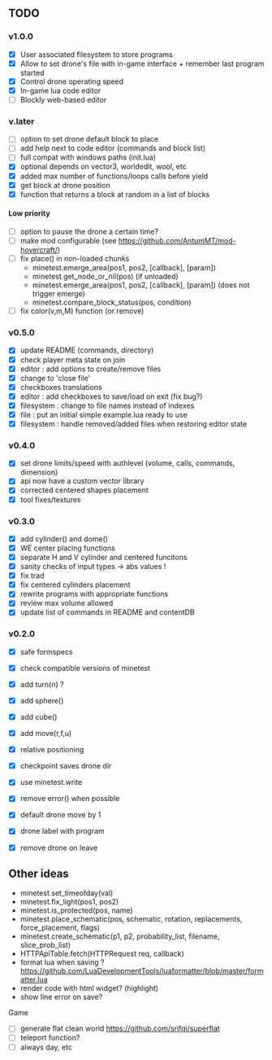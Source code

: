 ## TODO

### v1.0.0

- [x] User associated filesystem to store programs
- [x] Allow to set drone's file with in-game interface + remember last program started
- [x] Control drone operating speed
- [x] In-game lua code editor
- [ ] Blockly web-based editor

### v.later

- [ ] option to set drone default block to place
- [ ] add help next to code editor (commands and block list)
- [ ] full compat with windows paths (init.lua)
- [x] optional depends on vector3, worldedit, wool, etc
- [x] added max number of functions/loops calls before yield
- [x] get block at drone position
- [x] function that returns a block at random in a list of blocks

#### Low priority

- [ ] option to pause the drone a certain time?
- [ ] make mod configurable (see https://github.com/AntumMT/mod-hovercraft/)
- [ ] fix place() in non-loaded chunks
    - minetest.emerge_area(pos1, pos2, [callback], [param])
    - minetest.get_node_or_nil(pos) (if unloaded)
    - minetest.emerge_area(pos1, pos2, [callback], [param]) (does not trigger emerge)
    - minetest.compare_block_status(pos, condition)
- [ ] fix color(v,m,M) function (or remove)

### v0.5.0

- [x] update README (commands, directory)
- [x] check player meta state on join
- [x] editor : add options to create/remove files
- [x] change to 'close file'
- [x] checkboxes translations
- [x] editor : add checkboxes to save/load on exit (fix bug?)
- [x] filesystem : change to file names instead of indexes
- [x] file : put an initial simple example.lua ready to use
- [x] filesystem : handle removed/added files when restoring editor state

### v0.4.0

- [x] set drone limits/speed with authlevel (volume, calls, commands, dimension)
- [x] api now have a custom vector library
- [x] corrected centered shapes placement
- [x] tool fixes/textures

### v0.3.0

- [x] add cylinder() and dome()
- [x] WE center placing functions
- [x] separate H and V cylinder and centered funcitons
- [x] sanity checks of input types -> abs values !
- [x] fix trad
- [x] fix centered cylinders placement
- [x] rewrite programs with appropriate functions
- [x] review max volume allowed
- [x] update list of commands in README and contentDB

### v0.2.0

- [x] safe formspecs
- [x] check compatible versions of minetest
- [x] add turn(n) ?
- [x] add sphere()
- [x] add cube()
- [x] add move(r,f,u)
- [x] relative positioning
- [x] checkpoint saves drone dir
- [x] use minetest.write
- [x] remove error() when possible
- [x] default drone move by 1
- [x] drone label with program
- [x] remove drone on leave


## Other ideas

- minetest.set_timeofday(val)
- minetest.fix_light(pos1, pos2)
- minetest.is_protected(pos, name)
- minetest.place_schematic(pos, schematic, rotation, replacements, force_placement, flags)
- minetest.create_schematic(p1, p2, probability_list, filename, slice_prob_list)
- HTTPApiTable.fetch(HTTPRequest req, callback)
- format lua when saving ? https://github.com/LuaDevelopmentTools/luaformatter/blob/master/formatter.lua
- render code with html widget? (highlight)
- show line error on save?

Game

- [ ] generate flat clean world https://github.com/srifqi/superflat
- [ ] teleport function?
- [ ] always day, etc